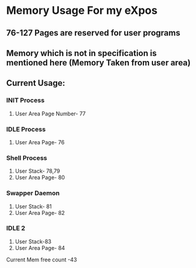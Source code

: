# Memory Usage For my eXpos

## 76-127 Pages are reserved for user programs
## Memory which is not in specification is mentioned here (Memory Taken from user area)




## Current Usage:

### INIT Process 
1. User Area Page Number- 77

### IDLE Process
1. User Area Page- 76

### Shell Process
1. User Stack- 78,79
2. User Area Page- 80

### Swapper Daemon
1. User Stack- 81
2. User Area Page- 82

### IDLE 2
1. User Stack-83
2. User Area Page- 84

Current Mem free count -43